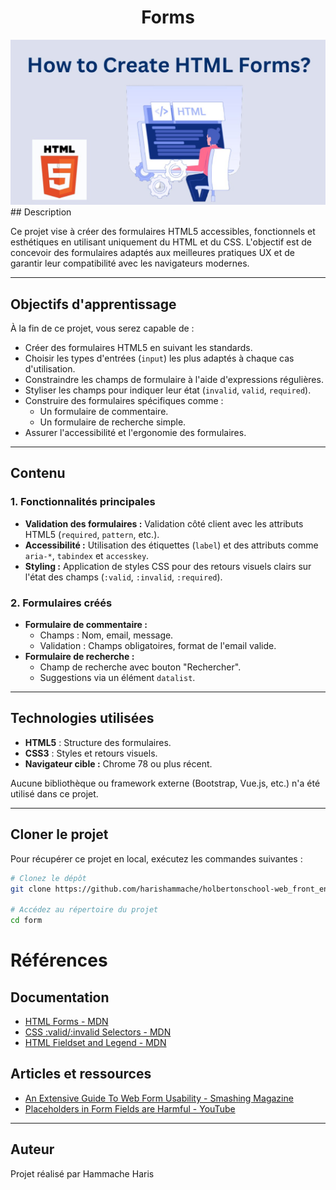 <h1 align="center">Forms</h1>
<div align="center">
    <img src="./img/forms.jpg">
</div>
## Description

Ce projet vise à créer des formulaires HTML5 accessibles, fonctionnels et esthétiques en utilisant uniquement du HTML et du CSS. L'objectif est de concevoir des formulaires adaptés aux meilleures pratiques UX et de garantir leur compatibilité avec les navigateurs modernes.

---

## Objectifs d'apprentissage

À la fin de ce projet, vous serez capable de :

- Créer des formulaires HTML5 en suivant les standards.
- Choisir les types d'entrées (`input`) les plus adaptés à chaque cas d'utilisation.
- Constraindre les champs de formulaire à l'aide d'expressions régulières.
- Styliser les champs pour indiquer leur état (`invalid`, `valid`, `required`).
- Construire des formulaires spécifiques comme :
  - Un formulaire de commentaire.
  - Un formulaire de recherche simple.
- Assurer l'accessibilité et l'ergonomie des formulaires.

---

## Contenu

### 1. Fonctionnalités principales
- **Validation des formulaires :** Validation côté client avec les attributs HTML5 (`required`, `pattern`, etc.).
- **Accessibilité :** Utilisation des étiquettes (`label`) et des attributs comme `aria-*`, `tabindex` et `accesskey`.
- **Styling :** Application de styles CSS pour des retours visuels clairs sur l'état des champs (`:valid`, `:invalid`, `:required`).

### 2. Formulaires créés
- **Formulaire de commentaire :**
  - Champs : Nom, email, message.
  - Validation : Champs obligatoires, format de l'email valide.
- **Formulaire de recherche :**
  - Champ de recherche avec bouton "Rechercher".
  - Suggestions via un élément `datalist`.

---

## Technologies utilisées

- **HTML5** : Structure des formulaires.
- **CSS3** : Styles et retours visuels.
- **Navigateur cible :** Chrome 78 ou plus récent.

Aucune bibliothèque ou framework externe (Bootstrap, Vue.js, etc.) n'a été utilisé dans ce projet.

---

## Cloner le projet

Pour récupérer ce projet en local, exécutez les commandes suivantes :

```bash
# Clonez le dépôt
git clone https://github.com/harishammache/holbertonschool-web_front_end.git

# Accédez au répertoire du projet
cd form 
```

# Références

## Documentation
- [HTML Forms - MDN](https://developer.mozilla.org/en-US/docs/Learn/Forms)
- [CSS :valid/:invalid Selectors - MDN](https://developer.mozilla.org/en-US/docs/Web/CSS/:valid)
- [HTML Fieldset and Legend - MDN](https://developer.mozilla.org/en-US/docs/Web/HTML/Element/fieldset)

## Articles et ressources
- [An Extensive Guide To Web Form Usability - Smashing Magazine](https://www.smashingmagazine.com/2021/07/extensive-guide-web-form-usability/)
- [Placeholders in Form Fields are Harmful - YouTube](https://www.youtube.com/watch?v=Y1YV6YZW3Ls)

---

## Auteur
Projet réalisé par Hammache Haris


